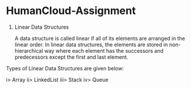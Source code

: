# HumanCloud-Assignment

1) Linear Data Structures

      A data structure is called linear if all of its elements are arranged in the linear order. In linear data structures, the elements are stored in non-hierarchical 
 way where each element has the successors and predecessors except the first and last element.
 
 Types of Linear Data Structures are given below:
 
   i> Array
  ii> LinkedList
 iii> Stack
  iv> Queue
